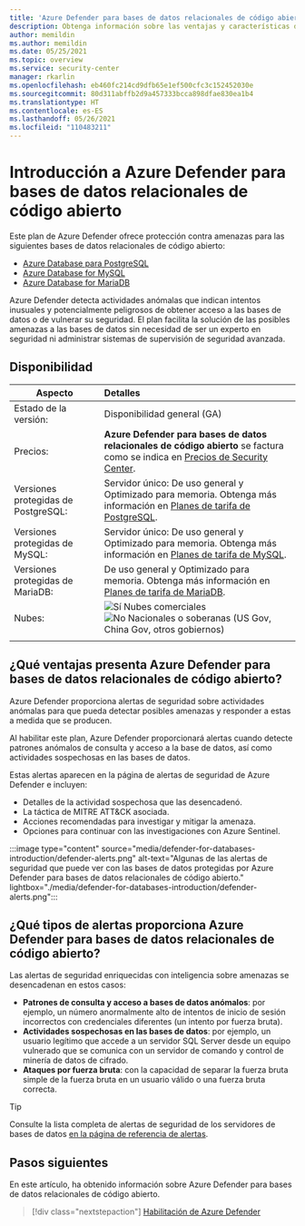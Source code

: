 ```yaml
---
title: 'Azure Defender para bases de datos relacionales de código abierto: ventajas y características'
description: Obtenga información sobre las ventajas y características de Azure Defender para bases de datos relacionales de código abierto, como PostgreSQL, MySQL y MariaDB.
author: memildin
ms.author: memildin
ms.date: 05/25/2021
ms.topic: overview
ms.service: security-center
manager: rkarlin
ms.openlocfilehash: eb460fc214cd9dfb65e1ef500cfc3c152452030e
ms.sourcegitcommit: 80d311abffb2d9a457333bcca898dfae830ea1b4
ms.translationtype: HT
ms.contentlocale: es-ES
ms.lasthandoff: 05/26/2021
ms.locfileid: "110483211"
---
```

# <a name="introduction-to-azure-defender-for-open-source-relational-databases"></a>Introducción a Azure Defender para bases de datos relacionales de código abierto

Este plan de Azure Defender ofrece protección contra amenazas para las siguientes bases de datos relacionales de código abierto:

- [Azure Database para PostgreSQL](../postgresql/index.yml)
- [Azure Database for MySQL](../mysql/index.yml)
- [Azure Database for MariaDB](../mariadb/index.yml)

Azure Defender detecta actividades anómalas que indican intentos inusuales y potencialmente peligrosos de obtener acceso a las bases de datos o de vulnerar su seguridad. El plan facilita la solución de las posibles amenazas a las bases de datos sin necesidad de ser un experto en seguridad ni administrar sistemas de supervisión de seguridad avanzada.

## <a name="availability"></a>Disponibilidad

| Aspecto                             | Detalles                                                                                                                                    |
|------------------------------------|:-------------------------------------------------------------------------------------------------------------------------------------------|
| Estado de la versión:                     | Disponibilidad general (GA)                                                     |
| Precios:                           | **Azure Defender para bases de datos relacionales de código abierto** se factura como se indica en [Precios de Security Center](https://azure.microsoft.com/pricing/details/security-center/).   |
| Versiones protegidas de PostgreSQL:  | Servidor único: De uso general y Optimizado para memoria. Obtenga más información en [Planes de tarifa de PostgreSQL](../postgresql/concepts-pricing-tiers.md).   |
| Versiones protegidas de MySQL:       | Servidor único: De uso general y Optimizado para memoria. Obtenga más información en [Planes de tarifa de MySQL](../mysql/concepts-pricing-tiers.md).                        |
| Versiones protegidas de MariaDB:     | De uso general y Optimizado para memoria. Obtenga más información en [Planes de tarifa de MariaDB](../mariadb/concepts-pricing-tiers.md).                      |
| Nubes:                            | ![Sí](./media/icons/yes-icon.png) Nubes comerciales<br>![No](./media/icons/no-icon.png) Nacionales o soberanas (US Gov, China Gov, otros gobiernos) |
|                                    |                                                                                                                                            |

## <a name="what-are-the-benefits-of-azure-defender-for-open-source-relational-databases"></a>¿Qué ventajas presenta Azure Defender para bases de datos relacionales de código abierto?

Azure Defender proporciona alertas de seguridad sobre actividades anómalas para que pueda detectar posibles amenazas y responder a estas a medida que se producen.

Al habilitar este plan, Azure Defender proporcionará alertas cuando detecte patrones anómalos de consulta y acceso a la base de datos, así como actividades sospechosas en las bases de datos.

Estas alertas aparecen en la página de alertas de seguridad de Azure Defender e incluyen:

- Detalles de la actividad sospechosa que las desencadenó.
- La táctica de MITRE ATT&CK asociada.
- Acciones recomendadas para investigar y mitigar la amenaza.
- Opciones para continuar con las investigaciones con Azure Sentinel.

:::image type="content" source="media/defender-for-databases-introduction/defender-alerts.png" alt-text="Algunas de las alertas de seguridad que puede ver con las bases de datos protegidas por Azure Defender para bases de datos relacionales de código abierto." lightbox="./media/defender-for-databases-introduction/defender-alerts.png":::

## <a name="what-kind-of-alerts-does-azure-defender-for-open-source-relational-databases-provide"></a>¿Qué tipos de alertas proporciona Azure Defender para bases de datos relacionales de código abierto?

Las alertas de seguridad enriquecidas con inteligencia sobre amenazas se desencadenan en estos casos:

- **Patrones de consulta y acceso a bases de datos anómalos**: por ejemplo, un número anormalmente alto de intentos de inicio de sesión incorrectos con credenciales diferentes (un intento por fuerza bruta).
- **Actividades sospechosas en las bases de datos**: por ejemplo, un usuario legítimo que accede a un servidor SQL Server desde un equipo vulnerado que se comunica con un servidor de comando y control de minería de datos de cifrado.
- **Ataques por fuerza bruta**: con la capacidad de separar la fuerza bruta simple de la fuerza bruta en un usuario válido o una fuerza bruta correcta.

> [!TIP]
> Consulte la lista completa de alertas de seguridad de los servidores de bases de datos [en la página de referencia de alertas](alerts-reference.md#alerts-osrdb).



## <a name="next-steps"></a>Pasos siguientes

En este artículo, ha obtenido información sobre Azure Defender para bases de datos relacionales de código abierto.

> [!div class="nextstepaction"]
> [Habilitación de Azure Defender](enable-azure-defender.md)
